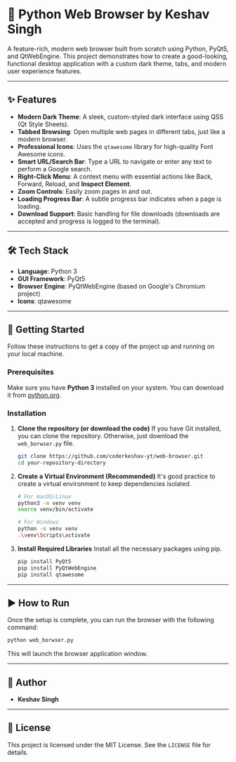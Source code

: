 # 🐍 Python Web Browser by Keshav Singh

A feature-rich, modern web browser built from scratch using Python, PyQt5, and QtWebEngine. This project demonstrates how to create a good-looking, functional desktop application with a custom dark theme, tabs, and modern user experience features.


---

## ✨ Features

* **Modern Dark Theme**: A sleek, custom-styled dark interface using QSS (Qt Style Sheets).
* **Tabbed Browsing**: Open multiple web pages in different tabs, just like a modern browser.
* **Professional Icons**: Uses the `qtawesome` library for high-quality Font Awesome icons.
* **Smart URL/Search Bar**: Type a URL to navigate or enter any text to perform a Google search.
* **Right-Click Menu**: A context menu with essential actions like Back, Forward, Reload, and **Inspect Element**.
* **Zoom Controls**: Easily zoom pages in and out.
* **Loading Progress Bar**: A subtle progress bar indicates when a page is loading.
* **Download Support**: Basic handling for file downloads (downloads are accepted and progress is logged to the terminal).

---

## 🛠️ Tech Stack

* **Language**: Python 3
* **GUI Framework**: PyQt5
* **Browser Engine**: PyQtWebEngine (based on Google's Chromium project)
* **Icons**: qtawesome

---

## 🚀 Getting Started

Follow these instructions to get a copy of the project up and running on your local machine.

### Prerequisites

Make sure you have **Python 3** installed on your system. You can download it from [python.org](https://www.python.org/downloads/).

### Installation

1.  **Clone the repository (or download the code)**
    If you have Git installed, you can clone the repository. Otherwise, just download the `web_borwser.py` file.
    ```sh
    git clone https://github.com/coderkeshav-yt/web-browser.git
    cd your-repository-directory
    ```

2.  **Create a Virtual Environment (Recommended)**
    It's good practice to create a virtual environment to keep dependencies isolated.
    ```sh
    # For macOS/Linux
    python3 -m venv venv
    source venv/bin/activate

    # For Windows
    python -m venv venv
    .\venv\Scripts\activate
    ```

3.  **Install Required Libraries**
    Install all the necessary packages using pip.
    ```sh
    pip install PyQt5
    pip install PyQtWebEngine
    pip install qtawesome
    ```

---

## ▶️ How to Run

Once the setup is complete, you can run the browser with the following command:

```sh
python web_borwser.py
```
This will launch the browser application window.

---

## 👤 Author

* **Keshav Singh**

---

## 📄 License

This project is licensed under the MIT License. See the `LICENSE` file for details.
